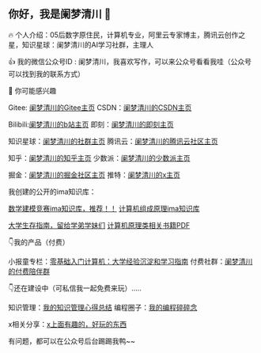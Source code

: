 ## 你好，我是阑梦清川 👋

<!--
**zzylanmengqingchuan/zzylanmengqingchuan** is a ✨ _special_ ✨ repository because its `README.md` (this file) appears on your GitHub profile.

Here are some ideas to get you started:

- 🔭 I’m currently working on ...
- 🌱 I’m currently learning ...
- 👯 I’m looking to collaborate on ...
- 🤔 I’m looking for help with ...
- 💬 Ask me about ...
- 📫 How to reach me: ...
- 😄 Pronouns: ...
- ⚡ Fun fact: ...
-->


:fire: 个人介绍：05后数字原住民，计算机专业，阿里云专家博主，腾讯云创作之星，知识星球：阑梦清川的AI学习社群，主理人

:+1: 我的微信公众号ID : 阑梦清川，我喜欢写作，可以来公众号看看我哇（公众号可以找到我的联系方式）

:tada: 你可能感兴趣

Gitee: [阑梦清川的Gitee主页](https://gitee.com/zhu-zhaoyu-666)             CSDN：[阑梦清川的CSDN主页](https://blog.csdn.net/binhyun?type=blog)

Bilibili:[阑梦清川的b站主页](https://space.bilibili.com/1706001596?spm_id_from=333.1365.0.0)       即刻：[阑梦清川的即刻主页](https://okjk.co/kyq2cs)

知识星球：[阑梦清川的社群主页](https://wx.zsxq.com/group/28882558852421)      腾讯云：[阑梦清川的腾讯云社区主页](https://cloud.tencent.com/developer/user/11163219)

知乎：[阑梦清川的知乎主页](https://www.zhihu.com/people/73-47-71-30)      少数派：[阑梦清川的少数派主页](https://sspai.com/u/zhdyo2dv/updates)

掘金：[阑梦清川的掘金社区主页](https://juejin.cn/user/2074107813576186)      推特：[阑梦清川的x主页](https://x.com/zzy17813100102)

我创建的公开的ima知识库：

[数学建模竞赛ima知识库，推荐！！](https://ima.qq.com/wiki/?shareId=96e057ed344b47f19643c9f7a7173772efd000d8909d7ec5c634a2c8b0edba76)      [计算机组成原理ima知识库](https://ima.qq.com/wiki/?shareId=ca90179e071de9fcfcdecbc55012b8127d655edfa6be8b7cceedc8e2c1743f78)

[大学生存指南，留给学弟学妹们](https://ima.qq.com/wiki/?shareId=bfd493b8fe6bc9604e5e8d276409bfe836171c62c9ef70dfb3471eda2a4c6a57)      [计算机原理类相关书籍PDF](https://ima.qq.com/wiki/?shareId=1a05db62255511c8271815a5b7446430593e964002c27b6da167283662c11495)

:point_down:我的产品（付费）

小报童专栏：[零基础入门计算机：大学经验沉淀和学习指南](https://xiaobot.net/p/qingchuan001?refer=fc70cb93-0cd5-455d-a865-ffd07f664ef1)      付费社群：[阑梦清川的付费陪伴群](https://wx.zsxq.com/group/28888141541251)

:point_down:还在建设中（可私信我一起免费来玩）.....

知识管理：[我的知识管理心得总结](https://wx.zsxq.com/group/15554454248842)      编程圈子：[我的编程碎碎念](https://wx.zsxq.com/group/15554458825412)

x相关分享：[x上面有趣的，好玩的东西](https://wx.zsxq.com/group/48885581212258)

有问题，都可以在公众号后台踢踢我鸭~~

